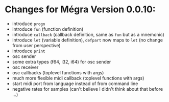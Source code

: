 # Changes for Mégra Version 0.0.10:

* introduce `progn`
* introduce `fun` (function definition)
* introduce `callback` (callback definition, same as `fun` but as a mnemonic)
* introduce `let` (variable definition), `defpart` now maps to `let` (no change from user perspective)
* introduce `print`
* osc sender
* some extra types (f64, i32, i64) for osc sender
* osc receiver 
* osc callbacks (toplevel functions with args)
* much more flexible midi callback (toplevel functions with args)
* start midi port from language instead of from command line
* negative rates for samples (can't believe I didn't think about that before ...)
